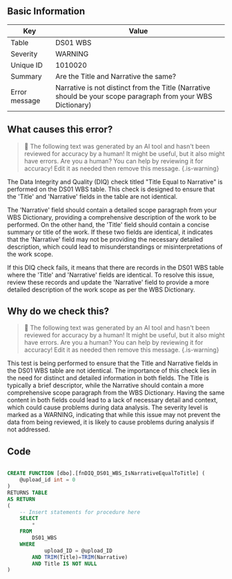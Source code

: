 ## Basic Information
| Key         | Value          |
|-------------|----------------|
| Table       | DS01 WBS |
| Severity    | WARNING |
| Unique ID   | 1010020   |
| Summary     | Are the Title and Narrative the same? |
| Error message | Narrative is not distinct from the Title (Narrative should be your scope paragraph from your WBS Dictionary) |

## What causes this error?

> :robot: The following text was generated by an AI tool and hasn't been reviewed for accuracy by a human! It might be useful, but it also might have errors. Are you a human? You can help by reviewing it for accuracy! Edit it as needed then remove this message.
{.is-warning}

The Data Integrity and Quality (DIQ) check titled "Title Equal to Narrative" is performed on the DS01 WBS table. This check is designed to ensure that the 'Title' and 'Narrative' fields in the table are not identical. 

The 'Narrative' field should contain a detailed scope paragraph from your WBS Dictionary, providing a comprehensive description of the work to be performed. On the other hand, the 'Title' field should contain a concise summary or title of the work. If these two fields are identical, it indicates that the 'Narrative' field may not be providing the necessary detailed description, which could lead to misunderstandings or misinterpretations of the work scope.

If this DIQ check fails, it means that there are records in the DS01 WBS table where the 'Title' and 'Narrative' fields are identical. To resolve this issue, review these records and update the 'Narrative' field to provide a more detailed description of the work scope as per the WBS Dictionary.
## Why do we check this?

> :robot: The following text was generated by an AI tool and hasn't been reviewed for accuracy by a human! It might be useful, but it also might have errors. Are you a human? You can help by reviewing it for accuracy! Edit it as needed then remove this message.
{.is-warning}

This test is being performed to ensure that the Title and Narrative fields in the DS01 WBS table are not identical. The importance of this check lies in the need for distinct and detailed information in both fields. The Title is typically a brief descriptor, while the Narrative should contain a more comprehensive scope paragraph from the WBS Dictionary. Having the same content in both fields could lead to a lack of necessary detail and context, which could cause problems during data analysis. The severity level is marked as a WARNING, indicating that while this issue may not prevent the data from being reviewed, it is likely to cause problems during analysis if not addressed.
## Code

```sql

CREATE FUNCTION [dbo].[fnDIQ_DS01_WBS_IsNarrativeEqualToTitle] (
	@upload_id int = 0
)
RETURNS TABLE
AS RETURN
(
    -- Insert statements for procedure here
	SELECT 
		* 
	FROM 
		DS01_WBS
	WHERE 
			upload_ID = @upload_ID
		AND TRIM(Title)=TRIM(Narrative)
		AND Title IS NOT NULL
)
```
